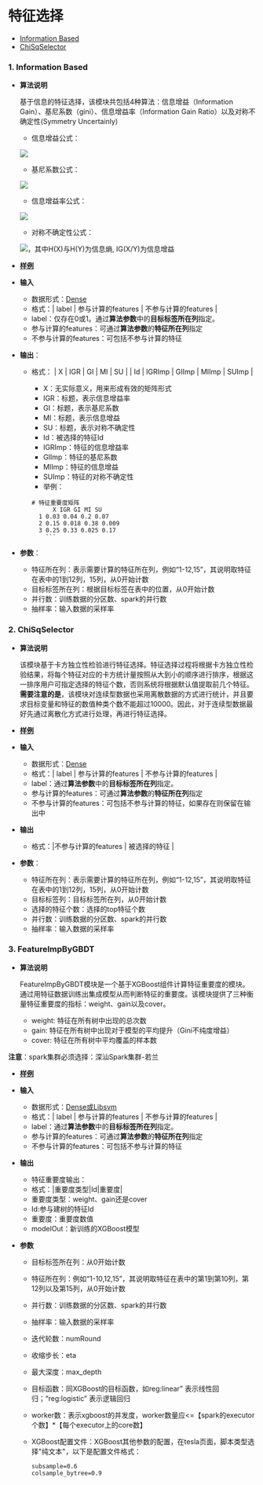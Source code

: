 # 特征选择
 * [Information Based](#1-information-based)
 * [ChiSqSelector](#2-chisqselector)



### 1. Information Based

- **算法说明**

  基于信息的特征选择，该模块共包括4种算法：信息增益（Information Gain）、基尼系数（gini）、信息增益率（Information Gain Ratio）以及对称不确定性(Symmetry Uncertainly)

  - 信息增益公式：

  ![](jarvis_feature_pic/IG1.PNG)

  - 基尼系数公式：

  ![](jarvis_feature_pic/gini1.PNG)

  - 信息增益率公式：

  ![](jarvis_feature_pic/IGRatio1.PNG)

  - 对称不确定性公式：

  ![](jarvis_feature_pic/SU1.PNG)，其中H(X)与H(Y)为信息熵, IG(X/Y)为信息增益

- [**样例**](https://tio.cloud.tencent.com/ml/platform.html?projectId=33&flowId=136)

- **输入**
  - 数据形式：[Dense](./tdw_ml_jarvis_dataformat.md#21-dense数据格式)
  - 格式：| label | 参与计算的features | 不参与计算的features | 
  - label：仅存在0或1。通过**算法参数**中的**目标标签所在列**指定。
  - 参与计算的features：可通过**算法参数**的**特征所在列**指定
  - 不参与计算的features：可包括不参与计算的特征

- **输出**：
  - 格式：
    | X | IGR | GI | MI | SU |
    | Id | IGRImp | GIImp | MIImp | SUImp |
    - X：无实际意义，用来形成有效的矩阵形式
    - IGR：标题，表示信息增益率
    - GI：标题，表示基尼系数
    - MI：标题，表示信息增益
    - SU：标题，表示对称不确定性
    - Id：被选择的特征Id
    - IGRImp：特征的信息增益率
    - GIImp：特征的基尼系数
    - MIImp：特征的信息增益
    - SUImp：特征的对称不确定性 
    - 举例：

  	```
  	# 特征重要度矩阵
		  X IGR GI MI SU
	  1 0.03 0.04 0.2 0.07 
	  2 0.15 0.018 0.38 0.009 
	  3 0.25 0.33 0.025 0.17   
		```

- **参数**：
  - 特征所在列：表示需要计算的特征所在列，例如“1-12,15”，其说明取特征在表中的1到12列，15列，从0开始计数
  - 目标标签所在列：根据目标标签在表中的位置，从0开始计数
  - 并行数：训练数据的分区数、spark的并行数
  - 抽样率：输入数据的采样率


### 2.  ChiSqSelector

- **算法说明**

  该模块基于卡方独立性检验进行特征选择。特征选择过程将根据卡方独立性检验结果，将每个特征对应的卡方统计量按照从大到小的顺序进行排序，根据这一排序用户可指定选择的特征个数，否则系统将根据默认值提取前几个特征。**需要注意的是**，该模块对连续型数据也采用离散数据的方式进行统计，并且要求目标变量和特征的数值种类个数不能超过10000。因此，对于连续型数据最好先通过离散化方式进行处理，再进行特征选择。

- [**样例**](https://tio.cloud.tencent.com/ml/platform.html?projectId=33&flowId=136)

- **输入**
  - 数据形式：[Dense](./tdw_ml_jarvis_dataformat.md#21-dense数据格式)
  - 格式：| label | 参与计算的features | 不参与计算的features |
  - label：通过**算法参数**中的**目标标签所在列**指定。
  - 参与计算的features：可通过**算法参数**的**特征所在列**指定
  - 不参与计算的features：可包括不参与计算的特征，如果存在则保留在输出中

- **输出**
  - 格式：|不参与计算的features | 被选择的特征 |

- **参数**：
  - 特征所在列：表示需要计算的特征所在列，例如“1-12,15”，其说明取特征在表中的1到12列，15列，从0开始计数
  - 目标标签列：目标标签所在列，从0开始计数
  - 选择的特征个数：选择的top特征个数
  - 并行数：训练数据的分区数、spark的并行数
  - 抽样率：输入数据的采样率 

### 3.  FeatureImpByGBDT

- **算法说明**

  FeatureImpByGBDT模块是一个基于XGBoost组件计算特征重要度的模块。通过用特征数据训练出集成模型从而判断特征的重要度。该模块提供了三种衡量特征重要度的指标：weight、gain以及cover。

  - weight: 特征在所有树中出现的总次数
  - gain: 特征在所有树中出现对于模型的平均提升（Gini不纯度增益）
  - cover: 特征在所有树中平均覆盖的样本数

**注意**：spark集群必须选择：深汕Spark集群-若兰

- [**样例**](https://tio.cloud.tencent.com/ml/platform.html?projectId=29&flowId=91)

- **输入**

  - 数据形式：[Dense或Libsvm](./tdw_ml_jarvis_dataformat.md#2-数据格式要求)
  - 格式：| label | 参与计算的features | 不参与计算的features |
  - label：通过**算法参数**中的**目标标签所在列**指定。
  - 参与计算的features：可通过**算法参数**的**特征所在列**指定
  - 不参与计算的features：可包括不参与计算的特征

- **输出**
  - 特征重要度输出： 
  - 格式：|重要度类型|Id|重要度|
  - 重要度类型：weight、gain还是cover
  - Id:参与建树的特征Id
  - 重要度：重要度数值
  - modelOut：新训练的XGBoost模型
- **参数**
  - 目标标签所在列：从0开始计数
  - 特征所在列：例如“1-10,12,15”，其说明取特征在表中的第1到第10列，第12列以及第15列，从0开始计数
  - 并行数：训练数据的分区数、spark的并行数
  - 抽样率：输入数据的采样率
  - 迭代轮数：numRound
  - 收缩步长：eta
  - 最大深度：max_depth
  - 目标函数：同XGBoost的目标函数，如reg:linear” 表示线性回归；“reg:logistic” 表示逻辑回归
  - worker数：表示xgboost的并发度，worker数量应<=【spark的executor个数】*【每个executor上的core数】
  - XGBoost配置文件：XGBoost其他参数的配置，在tesla页面，脚本类型选择"纯文本"，以下是配置文件格式：
    
     ```
     subsample=0.6
     colsample_bytree=0.9
     ```

